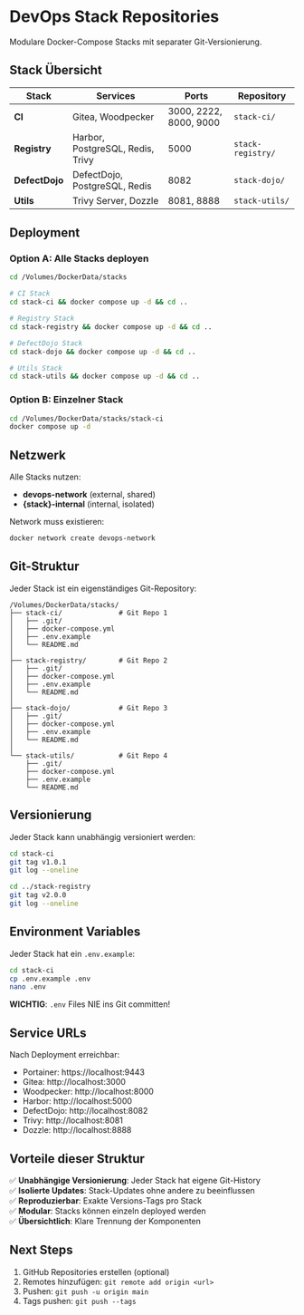 # DevOps Stack Repositories

Modulare Docker-Compose Stacks mit separater Git-Versionierung.

## Stack Übersicht

| Stack | Services | Ports | Repository |
|-------|----------|-------|------------|
| **CI** | Gitea, Woodpecker | 3000, 2222, 8000, 9000 | `stack-ci/` |
| **Registry** | Harbor, PostgreSQL, Redis, Trivy | 5000 | `stack-registry/` |
| **DefectDojo** | DefectDojo, PostgreSQL, Redis | 8082 | `stack-dojo/` |
| **Utils** | Trivy Server, Dozzle | 8081, 8888 | `stack-utils/` |

## Deployment

### Option A: Alle Stacks deployen

```bash
cd /Volumes/DockerData/stacks

# CI Stack
cd stack-ci && docker compose up -d && cd ..

# Registry Stack
cd stack-registry && docker compose up -d && cd ..

# DefectDojo Stack
cd stack-dojo && docker compose up -d && cd ..

# Utils Stack
cd stack-utils && docker compose up -d && cd ..
```

### Option B: Einzelner Stack

```bash
cd /Volumes/DockerData/stacks/stack-ci
docker compose up -d
```

## Netzwerk

Alle Stacks nutzen:
- **devops-network** (external, shared)
- **{stack}-internal** (internal, isolated)

Network muss existieren:
```bash
docker network create devops-network
```

## Git-Struktur

Jeder Stack ist ein eigenständiges Git-Repository:

```
/Volumes/DockerData/stacks/
├── stack-ci/              # Git Repo 1
│   ├── .git/
│   ├── docker-compose.yml
│   ├── .env.example
│   └── README.md
│
├── stack-registry/        # Git Repo 2
│   ├── .git/
│   ├── docker-compose.yml
│   ├── .env.example
│   └── README.md
│
├── stack-dojo/            # Git Repo 3
│   ├── .git/
│   ├── docker-compose.yml
│   ├── .env.example
│   └── README.md
│
└── stack-utils/           # Git Repo 4
    ├── .git/
    ├── docker-compose.yml
    ├── .env.example
    └── README.md
```

## Versionierung

Jeder Stack kann unabhängig versioniert werden:

```bash
cd stack-ci
git tag v1.0.1
git log --oneline

cd ../stack-registry
git tag v2.0.0
git log --oneline
```

## Environment Variables

Jeder Stack hat ein `.env.example`:

```bash
cd stack-ci
cp .env.example .env
nano .env
```

**WICHTIG**: `.env` Files NIE ins Git committen!

## Service URLs

Nach Deployment erreichbar:

- Portainer: https://localhost:9443
- Gitea: http://localhost:3000
- Woodpecker: http://localhost:8000
- Harbor: http://localhost:5000
- DefectDojo: http://localhost:8082
- Trivy: http://localhost:8081
- Dozzle: http://localhost:8888

## Vorteile dieser Struktur

✅ **Unabhängige Versionierung**: Jeder Stack hat eigene Git-History  
✅ **Isolierte Updates**: Stack-Updates ohne andere zu beeinflussen  
✅ **Reproduzierbar**: Exakte Versions-Tags pro Stack  
✅ **Modular**: Stacks können einzeln deployed werden  
✅ **Übersichtlich**: Klare Trennung der Komponenten  

## Next Steps

1. GitHub Repositories erstellen (optional)
2. Remotes hinzufügen: `git remote add origin <url>`
3. Pushen: `git push -u origin main`
4. Tags pushen: `git push --tags`
